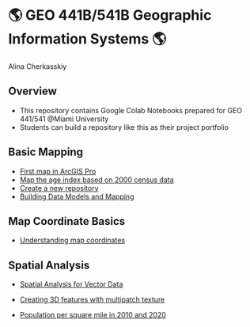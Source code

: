 # :earth_americas: GEO 441B/541B Geographic Information Systems :earth_americas:

Alina Cherkasskiy

## Overview
- This repository contains Google Colab Notebooks prepared for GEO 441/541 @Miami University
- Students can build a repository like this as their project portfolio

## Basic Mapping

- [First map in ArcGIS Pro](https://github.com/allycat59/gis-project-portfolio-geo441-541b/blob/main/basic-mapping/week1-arcgis-mapping.ipynb)
- [Map the age index based on 2000 census data](https://github.com/allycat59/gis-project-portfolio-geo441-541b/blob/main/basic-mapping/week5-age-index-arcgis-mapping.ipynb)
- [Create a new repository](https://github.com/allycat59/gis-project-portfolio-geo441-541b/blob/main/basic-mapping/geo441_541_understand_band_composite.ipynb)
- [Building Data Models and Mapping](https://github.com/allycat59/gis-project-portfolio-geo441-541b/blob/main/basic-mapping/week_02_assignment_template.ipynb)
## Map Coordinate Basics

- [Understanding map coordinates](https://github.com/allycat59/gis-project-portfolio-geo441-541b/blob/main/map-coordinate-basics/week_03_assignment_template.ipynb)

## Spatial Analysis

- [Spatial Analysis for Vector Data](https://github.com/allycat59/gis-project-portfolio-geo441-541b/blob/6308a540ddfedd11ea1dfa0a4832474ccf818cb5/spatial-analysis/week_10_assignment_template.ipynb)

- [Creating 3D features with multipatch texture](spatial-analysis/Week_11_assignment_extra_credit.ipynb)

- [Population per square mile in 2010 and 2020](spatial-analysis/week_12_assignment_template.ipynb)
